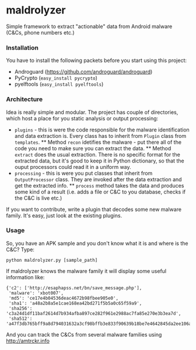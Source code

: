 # maldrolyzer
Simple framework to extract "actionable" data from Android malware (C&amp;Cs, phone numbers etc.)

### Installation
You have to install the following packets before you start using this project:

* Androguard (https://github.com/androguard/androguard)
* PyCrypto (`easy_install pycrypto`)
* pyelftools (`easy_install pyelftools`)

### Architecture
Idea is really simple and modular. The project has couple of directories, which host a place for you static analysis or output processing:
* `plugins` - this is were the code responsible for the malware identification and data extraction is. Every class has to inherit from `Plugin` class from `templates`. 
** Method `recon` idetifies the malware - put there all of the code you need to make sure you can extract the data.
** Method  `extract` does the usual extraction. There is no specific format for the extracted data, but it's good to keep it in Python dictionary, so that the ouput processors could read it in a uniform way.
* `processing` - this is were you put classes that inherit from `OutputProcessor` class. They are invoked after the data extraction and get the extracted info.
** `process` method takes the data and produces some kind of a result (i.e. adds a file or C&amp;C to you database, checks if the C&amp;C is live etc.)

If you want to contribute, write a plugin that decodes some new malware family. It's easy, just look at the existing plugins.

### Usage
So, you have an APK sample and you don't know what it is and where is the C&amp;C? Type:

```
python maldrolyzer.py [sample_path]
```

If maldrolyzer knows the malware family it will display some useful information like:

```
{'c2': ['http://esaphapss.net/bn/save_message.php'],
 'malware': 'xbot007',
 'md5': 'ce17e4b04536deac4672b98fbee905e0',
 'sha1': 'a48a2b8a5e1cae168ea42bd271f5b5a0c65f59a9',
 'sha256': 'c3a24d1df11baf2614d7b934afba897ce282f961e2988ac7fa85e270e3b3ea7d',
 'sha512': 'a47f3db765bff9a8d794031632a3cf98bffb3e833f90639b18be7e4642845da2ee106a8947338b9244f50b918a32f1a6a952bb18a1f86f8c176e81c2cb4862b9'}
```
And you can track the C&Cs from several malware families using http://amtrckr.info
